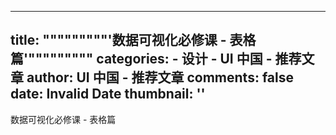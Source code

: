 
---
title: """""""""'数据可视化必修课 - 表格篇'"""""""""
categories: 
    - 设计
    - UI 中国 - 推荐文章
author: UI 中国 - 推荐文章
comments: false
date: Invalid Date
thumbnail: ''
---

<div>   
数据可视化必修课 - 表格篇  
</div>
            